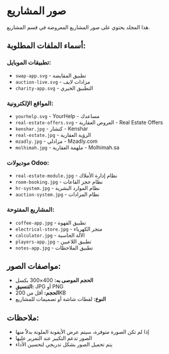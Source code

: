 # صور المشاريع

هذا المجلد يحتوي على صور المشاريع المعروضة في قسم المشاريع.

## أسماء الملفات المطلوبة:

### تطبيقات الموبايل:

- `swap-app.svg` - تطبيق المقايضة
- `auction-live.svg` - مزادات لايف
- `charity-app.svg` - التطبيق الخيري

### المواقع الإلكترونية:

- `yourhelp.svg` - YourHelp - مساعدك
- `real-estate-offers.svg` - العروض العقارية - Real Estate Offers
- `kenshar.jpg` - كنشار - Kenshar
- `real-estate.jpg` - الرؤية العقارية
- `mzadly.jpg` - مزادلي - Mzadly.com
- `molhimah.jpg` - ملهمة العقارية - Molhimah.sa

### موديولات Odoo:

- `real-estate-module.jpg` - نظام إدارة الأملاك
- `room-booking.jpg` - نظام حجز القاعات
- `hr-system.jpg` - نظام الموارد البشرية
- `auction-system.jpg` - نظام المزادات

### المشاريع المفتوحة:

- `coffee-app.jpg` - تطبيق القهوة
- `electrical-store.jpg` - متجر الكهرباء
- `calculator.jpg` - الآلة الحاسبة
- `players-app.jpg` - تطبيق اللاعبين
- `notes-app.jpg` - تطبيق الملاحظات

## مواصفات الصور:

- **الحجم الموصى به:** 400×300 بكسل
- **التنسيق:** JPG أو PNG
- **الحجم:** أقل من 200KB
- **النوع:** لقطات شاشة أو تصميمات للمشاريع

## ملاحظات:

- إذا لم تكن الصورة متوفرة، سيتم عرض الأيقونة الملونة بدلاً منها
- الصور تدعم التكبير عند التمرير عليها
- يتم تحميل الصور بشكل تدريجي لتحسين الأداء
